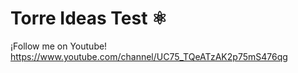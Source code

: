 # Torre Ideas Test ⚛️

¡Follow me on Youtube! https://www.youtube.com/channel/UC75_TQeATzAK2p75mS476qg
